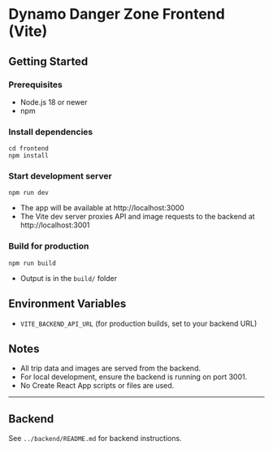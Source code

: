 # Dynamo Danger Zone Frontend (Vite)

## Getting Started

### Prerequisites
- Node.js 18 or newer
- npm

### Install dependencies
```
cd frontend
npm install
```

### Start development server
```
npm run dev
```
- The app will be available at http://localhost:3000
- The Vite dev server proxies API and image requests to the backend at http://localhost:3001

### Build for production
```
npm run build
```
- Output is in the `build/` folder

## Environment Variables
- `VITE_BACKEND_API_URL` (for production builds, set to your backend URL)

## Notes
- All trip data and images are served from the backend.
- For local development, ensure the backend is running on port 3001.
- No Create React App scripts or files are used.

---

## Backend
See `../backend/README.md` for backend instructions.
